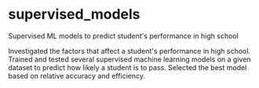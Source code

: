# supervised_models
Supervised ML models to predict student's performance in high school

Investigated the factors that affect a student's performance in high school. Trained and tested several supervised machine learning models on a given dataset to predict how likely a student is to pass. Selected the best model based on relative accuracy and efficiency.

